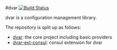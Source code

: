 #dvar     [![Build Status](https://travis-ci.org/reneweb/dvar.svg?branch=master)](https://travis-ci.org/reneweb/dvar)

dvar is a configuration management library.

The repository is split up as follows:
- [dvar](https://github.com/reneweb/dvar/dvar): the core project including basic providers
- [dvar-ext-consul](https://github.com/reneweb/dvar/dvar-ext-consul): consul extension for dvar
